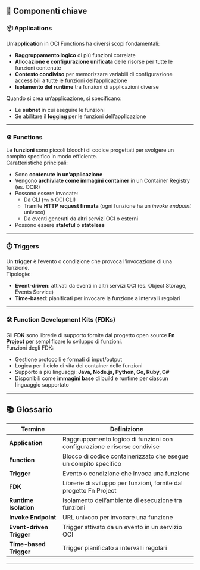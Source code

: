 ## 🧩 Componenti chiave

### 📦 Applications

Un’**application** in OCI Functions ha diversi scopi fondamentali:

- **Raggruppamento logico** di più funzioni correlate
- **Allocazione e configurazione unificata** delle risorse per tutte le funzioni contenute
- **Contesto condiviso** per memorizzare variabili di configurazione accessibili a tutte le funzioni dell’applicazione
- **Isolamento del runtime** tra funzioni di applicazioni diverse

Quando si crea un’applicazione, si specificano:

- Le **subnet** in cui eseguire le funzioni
- Se abilitare il **logging** per le funzioni dell’applicazione

---

### ⚙️ Functions

Le **funzioni** sono piccoli blocchi di codice progettati per svolgere un compito specifico in modo efficiente.  
Caratteristiche principali:

- Sono **contenute in un’applicazione**
- Vengono **archiviate come immagini container** in un Container Registry (es. OCIR)
- Possono essere invocate:
    - Da CLI (`fn` o OCI CLI)
    - Tramite **HTTP request firmata** (ogni funzione ha un _invoke endpoint_ univoco)
    - Da eventi generati da altri servizi OCI o esterni
- Possono essere **stateful** o **stateless**

---

### ⏱️ Triggers

Un **trigger** è l’evento o condizione che provoca l’invocazione di una funzione.  
Tipologie:

- **Event-driven**: attivati da eventi in altri servizi OCI (es. Object Storage, Events Service)
- **Time-based**: pianificati per invocare la funzione a intervalli regolari

---

### 🛠 Function Development Kits (FDKs)

Gli **FDK** sono librerie di supporto fornite dal progetto open source **Fn Project** per semplificare lo sviluppo di funzioni.  
Funzioni degli FDK:

- Gestione protocolli e formati di input/output
- Logica per il ciclo di vita dei container delle funzioni
- Supporto a più linguaggi: **Java, Node.js, Python, Go, Ruby, C#**
- Disponibili come **immagini base** di build e runtime per ciascun linguaggio supportato

---

## 📚 Glossario

|Termine|Definizione|
|---|---|
|**Application**|Raggruppamento logico di funzioni con configurazione e risorse condivise|
|**Function**|Blocco di codice containerizzato che esegue un compito specifico|
|**Trigger**|Evento o condizione che invoca una funzione|
|**FDK**|Librerie di sviluppo per funzioni, fornite dal progetto Fn Project|
|**Runtime Isolation**|Isolamento dell’ambiente di esecuzione tra funzioni|
|**Invoke Endpoint**|URL univoco per invocare una funzione|
|**Event-driven Trigger**|Trigger attivato da un evento in un servizio OCI|
|**Time-based Trigger**|Trigger pianificato a intervalli regolari|

---
